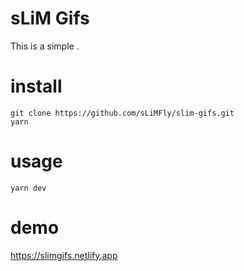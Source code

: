 # sLiM Gifs
This is a simple .

# install
```
git clone https://github.com/sLiMFly/slim-gifs.git
yarn
```
# usage
```
yarn dev
```

# demo
https://slimgifs.netlify.app
